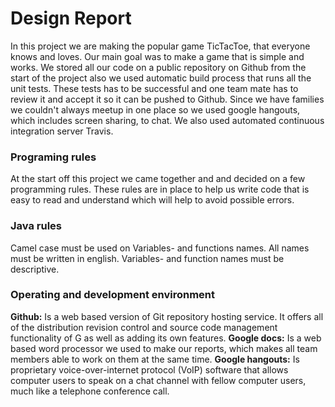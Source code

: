 # **Design Report**

In this project we are making the popular game TicTacToe, that everyone knows and loves. Our main goal was to make a game that is simple and works. We stored all our code on a public repository on Github from the start of the project also we used automatic build process that runs all the unit tests. These tests has to be successful and one team mate has to review it and accept it so it can be pushed to Github. Since we have families we couldn't always meetup in one place so we used google hangouts, which includes screen sharing, to chat.
 We also used automated continuous integration server Travis.


### Programing rules
At the start off this project we came together and and decided on a few programming rules. These rules are in place to help us write code that is easy to read and understand which will help to avoid possible errors.       


### Java rules
Camel case must be used on Variables- and functions names.
All names must be written in english.
Variables- and function names must be descriptive.




### Operating and development environment

**Github:**
Is a web based version of Git repository hosting service. It offers all of the distribution revision control and source code management functionality of G as well as adding its own features.
**Google docs:**
Is a web based word processor we used to make our reports, which makes all team members able to work on them at the same time.
**Google hangouts:**
Is proprietary voice-over-internet protocol (VoIP) software that allows computer users to speak on a chat channel with fellow computer users, much like a telephone conference call.